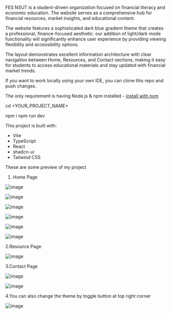 FES NSUT is a student-driven organization focused on financial literacy and economic education. 
The website serves as a comprehensive hub for financial resources, market insights, and educational content.

The website features a sophisticated dark blue gradient theme that creates a professional, finance-focused aesthetic. 
our addition of light/dark mode functionality will significantly enhance user experience by providing viewing flexibility and accessibility options.

The layout demonstrates excellent information architecture with clear navigation between Home, Resources, and Contact sections, 
making it easy for students to access educational materials and stay updated with financial market trends.



If you want to work locally using your own IDE, you can clone this repo and push changes.

The only requirement is having Node.js & npm installed - [install with nvm](https://github.com/nvm-sh/nvm#installing-and-updating)


cd <YOUR_PROJECT_NAME>


npm i
npm run dev

This project is built with:

- Vite
- TypeScript
- React
- shadcn-ui
- Tailwind CSS

These are some preview of my project

1. Home Page

 ![image](https://github.com/user-attachments/assets/3f7756ef-71db-4a40-bfde-05615e1b7d84)

![image](https://github.com/user-attachments/assets/c2a0d796-976d-483a-90d1-ff872936e3a2)

![image](https://github.com/user-attachments/assets/bf9fd553-5a5b-4fba-866b-170a548255e9)

![image](https://github.com/user-attachments/assets/29fdce27-271f-44e1-a51e-27e85bb1fc64)

![image](https://github.com/user-attachments/assets/1973838b-a1b0-44e5-96e0-ac0cc9a3a581)

![image](https://github.com/user-attachments/assets/e2f7e6ae-6831-41e4-8553-c58c0dbec0f2)

2.Resource Page

![image](https://github.com/user-attachments/assets/ed5d38f0-c66e-46f4-84de-6e1d358f52f0)

3.Contact Page

![image](https://github.com/user-attachments/assets/e4fa699b-720d-4aaf-bc0a-352d8ca0c028)

![image](https://github.com/user-attachments/assets/72f5ba99-001b-4596-a23a-cc09b857c4e1)

4.You can also change the theme by toggle button at top right corner

![image](https://github.com/user-attachments/assets/fa6b4456-144b-402b-a8a1-47a1444cbe09)




























